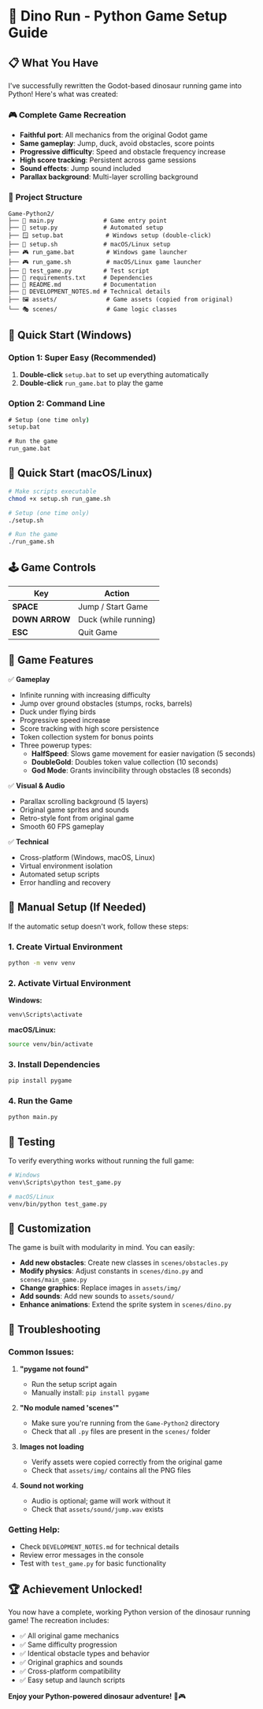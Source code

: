 # 🦕 Dino Run - Python Game Setup Guide

## 📋 What You Have

I've successfully rewritten the Godot-based dinosaur running game into Python! Here's what was created:

### 🎮 **Complete Game Recreation**
- **Faithful port**: All mechanics from the original Godot game
- **Same gameplay**: Jump, duck, avoid obstacles, score points
- **Progressive difficulty**: Speed and obstacle frequency increase
- **High score tracking**: Persistent across game sessions
- **Sound effects**: Jump sound included
- **Parallax background**: Multi-layer scrolling background

### 📁 **Project Structure**
```
Game-Python2/
├── 🎯 main.py              # Game entry point
├── 🔧 setup.py             # Automated setup
├── 🪟 setup.bat            # Windows setup (double-click)
├── 🐧 setup.sh             # macOS/Linux setup
├── 🎮 run_game.bat         # Windows game launcher
├── 🎮 run_game.sh          # macOS/Linux game launcher
├── 🧪 test_game.py         # Test script
├── 📄 requirements.txt     # Dependencies
├── 📖 README.md            # Documentation
├── 📝 DEVELOPMENT_NOTES.md # Technical details
├── 🖼️ assets/              # Game assets (copied from original)
└── 🎭 scenes/              # Game logic classes
```

## 🚀 **Quick Start (Windows)**

### Option 1: Super Easy (Recommended)
1. **Double-click** `setup.bat` to set up everything automatically
2. **Double-click** `run_game.bat` to play the game

### Option 2: Command Line
```cmd
# Setup (one time only)
setup.bat

# Run the game
run_game.bat
```

## 🚀 **Quick Start (macOS/Linux)**

```bash
# Make scripts executable
chmod +x setup.sh run_game.sh

# Setup (one time only)
./setup.sh

# Run the game
./run_game.sh
```

## 🕹️ **Game Controls**

| Key | Action |
|-----|--------|
| **SPACE** | Jump / Start Game |
| **DOWN ARROW** | Duck (while running) |
| **ESC** | Quit Game |

## 🎯 **Game Features**

✅ **Gameplay**
- Infinite running with increasing difficulty
- Jump over ground obstacles (stumps, rocks, barrels)
- Duck under flying birds
- Progressive speed increase
- Score tracking with high score persistence
- Token collection system for bonus points
- Three powerup types:
  - **HalfSpeed**: Slows game movement for easier navigation (5 seconds)
  - **DoubleGold**: Doubles token value collection (10 seconds) 
  - **God Mode**: Grants invincibility through obstacles (8 seconds)

✅ **Visual & Audio**
- Parallax scrolling background (5 layers)
- Original game sprites and sounds
- Retro-style font from original game
- Smooth 60 FPS gameplay

✅ **Technical**
- Cross-platform (Windows, macOS, Linux)
- Virtual environment isolation
- Automated setup scripts
- Error handling and recovery

## 🔧 **Manual Setup (If Needed)**

If the automatic setup doesn't work, follow these steps:

### 1. Create Virtual Environment
```bash
python -m venv venv
```

### 2. Activate Virtual Environment

**Windows:**
```cmd
venv\Scripts\activate
```

**macOS/Linux:**
```bash
source venv/bin/activate
```

### 3. Install Dependencies
```bash
pip install pygame
```

### 4. Run the Game
```bash
python main.py
```

## 🧪 **Testing**

To verify everything works without running the full game:

```bash
# Windows
venv\Scripts\python test_game.py

# macOS/Linux
venv/bin/python test_game.py
```

## 🎨 **Customization**

The game is built with modularity in mind. You can easily:

- **Add new obstacles**: Create new classes in `scenes/obstacles.py`
- **Modify physics**: Adjust constants in `scenes/dino.py` and `scenes/main_game.py`
- **Change graphics**: Replace images in `assets/img/`
- **Add sounds**: Add new sounds to `assets/sound/`
- **Enhance animations**: Extend the sprite system in `scenes/dino.py`

## 🐛 **Troubleshooting**

### Common Issues:

1. **"pygame not found"**
   - Run the setup script again
   - Manually install: `pip install pygame`

2. **"No module named 'scenes'"**
   - Make sure you're running from the `Game-Python2` directory
   - Check that all `.py` files are present in the `scenes/` folder

3. **Images not loading**
   - Verify assets were copied correctly from the original game
   - Check that `assets/img/` contains all the PNG files

4. **Sound not working**
   - Audio is optional; game will work without it
   - Check that `assets/sound/jump.wav` exists

### Getting Help:

- Check `DEVELOPMENT_NOTES.md` for technical details
- Review error messages in the console
- Test with `test_game.py` for basic functionality

## 🏆 **Achievement Unlocked!**

You now have a complete, working Python version of the dinosaur running game! The recreation includes:

- ✅ All original game mechanics
- ✅ Same difficulty progression  
- ✅ Identical obstacle types and behavior
- ✅ Original graphics and sounds
- ✅ Cross-platform compatibility
- ✅ Easy setup and launch scripts

**Enjoy your Python-powered dinosaur adventure!** 🦕🎮
